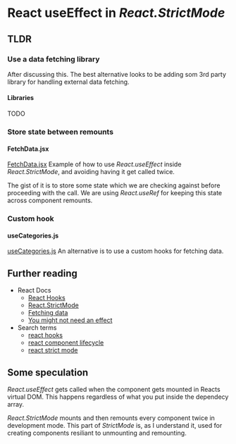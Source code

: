 # React useEffect in *React.StrictMode*
## TLDR
### Use a data fetching library
After discussing this. The best alternative looks to be adding som 3rd party library for handling external data fetching.
#### Libraries
TODO

### Store state between remounts
#### FetchData.jsx
[FetchData.jsx](src/components/FetchData.jsx)
Example of how to use *React.useEffect* inside *React.StrictMode*, and avoiding having it get called twice.

The gist of it is to store some state which we are checking against before proceeding with the call. We are using *React.useRef* for keeping this state across component remounts.

### Custom hook
#### useCategories.js
[useCategories.js](src/utilities/customHooks/useCategories.js)
An alternative is to use a custom hooks for fetching data.

## Further reading
- React Docs
  - [React Hooks](https://reactjs.org/docs/hooks-reference.html)
  - [React.StrictMode](https://reactjs.org/docs/strict-mode.html#ensuring-reusable-state)
  - [Fetching data](https://beta.reactjs.org/learn/synchronizing-with-effects#fetching-data)
  - [You might not need an effect](https://beta.reactjs.org/learn/you-might-not-need-an-effect)
- Search terms
  - [react hooks](https://www.google.com/search?q=react+hooks)
  - [react component lifecycle](https://www.google.com/search?q=react+component+lifecycle)
  - [react strict mode](https://www.google.com/search?q=react+strict+mode)

## Some speculation
*React.useEffect* gets called when the component gets mounted in Reacts virtual DOM.
This happens regardless of what you put inside the dependecy array.

*React.StrictMode* mounts and then remounts every component twice in development mode.
This part of *StrictMode* is, as I understand it, used for creating components resiliant to unmounting and remounting.  